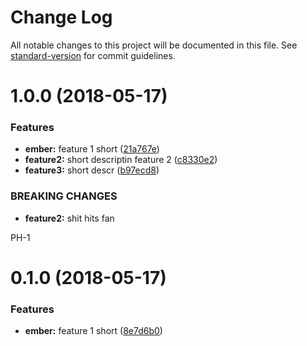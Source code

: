 # Change Log

All notable changes to this project will be documented in this file. See [standard-version](https://github.com/conventional-changelog/standard-version) for commit guidelines.

<a name="1.0.0"></a>
# 1.0.0 (2018-05-17)


### Features

* **ember:** feature 1 short ([21a767e](https://github.com/dariuszlesniak/test-commits/commit/21a767e))
* **feature2:** short descriptin feature 2 ([c8330e2](https://github.com/dariuszlesniak/test-commits/commit/c8330e2))
* **feature3:** short descr ([b97ecd8](https://github.com/dariuszlesniak/test-commits/commit/b97ecd8))


### BREAKING CHANGES

* **feature2:** shit hits fan

PH-1



<a name="0.1.0"></a>
# 0.1.0 (2018-05-17)


### Features

* **ember:** feature 1 short ([8e7d6b0](https://github.com/dariuszlesniak/test-commits/commit/8e7d6b0))
